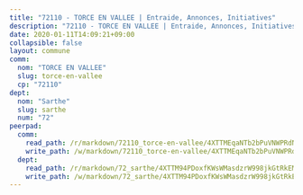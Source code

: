 ```yaml
---
title: "72110 - TORCE EN VALLEE | Entraide, Annonces, Initiatives"
description: "72110 - TORCE EN VALLEE | Entraide, Annonces, Initiatives"
date: 2020-01-11T14:09:21+09:00
collapsible: false
layout: commune
comm:
  nom: "TORCE EN VALLEE"
  slug: torce-en-vallee
  cp: "72110"
dept:
  nom: "Sarthe"
  slug: sarthe
  num: "72"
peerpad:
  comm:
    read_path: /r/markdown/72110_torce-en-vallee/4XTTMEqaNTb2bPuVNWPRdNe4T3dWAecoFhegJQFu7934kJhRK
    write_path: /w/markdown/72110_torce-en-vallee/4XTTMEqaNTb2bPuVNWPRdNe4T3dWAecoFhegJQFu7934kJhRK-K3TgUopivkW3kh5SwyXjQiRbTNUFbmH7ZoKnpbZu5h5JWs5XSPUgP6bjE851GoGMSg8bRyAXTdDfYXaRVzRwVkpWhoeXkRNczQnhh9UuAWSHPXsTZczrYHmTcNu3RssKHgRzrXtV
  dept:
    read_path: /r/markdown/72_sarthe/4XTTM94PDoxfKWsWMasdzrW998jkGtRkEM3CSUC42xSpuJKZ5
    write_path: /w/markdown/72_sarthe/4XTTM94PDoxfKWsWMasdzrW998jkGtRkEM3CSUC42xSpuJKZ5-K3TgTpjFyG67yVeuXvSAfSYzY4Yx2FMtDhgpv5HM2EDBJRVMn95z33xx4XjRNYNVaVsBPQ1t4pG9MoyNqwTqa8mcnEUB8rK4BMVbvUhCtGWCPSFnDCaT8GJTyimDgsCirLN3zswh
---
```



